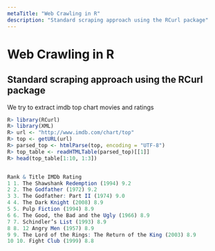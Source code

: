 ```yaml
---
metaTitle: "Web Crawling in R"
description: "Standard scraping approach using the RCurl package"
---
```


# Web Crawling in R



## Standard scraping approach using the RCurl package


We try to extract imdb top chart movies and ratings

```r
R> library(RCurl)
R> library(XML)
R> url <- "http://www.imdb.com/chart/top"
R> top <- getURL(url)
R> parsed_top <- htmlParse(top, encoding = "UTF-8")
R> top_table <- readHTMLTable(parsed_top)[[1]]
R> head(top_table[1:10, 1:3])


Rank & Title IMDb Rating
1 1. The Shawshank Redemption (1994) 9.2
2 2. The Godfather (1972) 9.2
3 3. The Godfather: Part II (1974) 9.0
4 4. The Dark Knight (2008) 8.9
5 5. Pulp Fiction (1994) 8.9
6 6. The Good, the Bad and the Ugly (1966) 8.9
7 7. Schindler’s List (1993) 8.9
8 8. 12 Angry Men (1957) 8.9
9 9. The Lord of the Rings: The Return of the King (2003) 8.9
10 10. Fight Club (1999) 8.8

```

